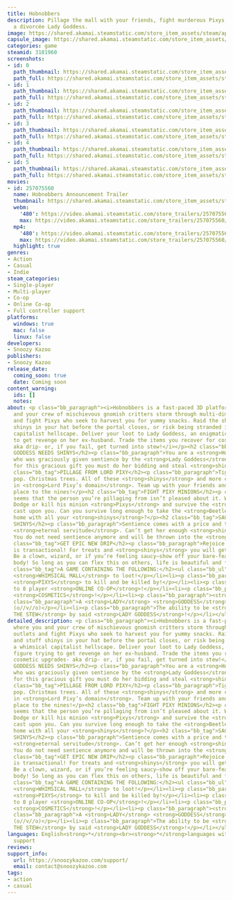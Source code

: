 ```yaml
---
title: Hobnobbers
description: Pillage the mall with your friends, fight murderous Pixys, and worship
  a divorcée Lady Goddess.
image: https://shared.akamai.steamstatic.com/store_item_assets/steam/apps/3181960/header.jpg?t=1732208349
capsule_image: https://shared.akamai.steamstatic.com/store_item_assets/steam/apps/3181960/16fe65741df6b033ff7846f386a3ad35bf544d12/capsule_231x87.jpg?t=1732208349
categories: game
steamid: 3181960
screenshots:
- id: 0
  path_thumbnail: https://shared.akamai.steamstatic.com/store_item_assets/steam/apps/3181960/ss_8c27a894c16fe0310bfc69ab7075f5433ad77a1f.600x338.jpg?t=1732208349
  path_full: https://shared.akamai.steamstatic.com/store_item_assets/steam/apps/3181960/ss_8c27a894c16fe0310bfc69ab7075f5433ad77a1f.1920x1080.jpg?t=1732208349
- id: 1
  path_thumbnail: https://shared.akamai.steamstatic.com/store_item_assets/steam/apps/3181960/ss_a5193ac01ce56fab478b165dd2baf25dc4f04703.600x338.jpg?t=1732208349
  path_full: https://shared.akamai.steamstatic.com/store_item_assets/steam/apps/3181960/ss_a5193ac01ce56fab478b165dd2baf25dc4f04703.1920x1080.jpg?t=1732208349
- id: 2
  path_thumbnail: https://shared.akamai.steamstatic.com/store_item_assets/steam/apps/3181960/ss_bed4e996d6a7633fdcf8f846a3f313565b783e22.600x338.jpg?t=1732208349
  path_full: https://shared.akamai.steamstatic.com/store_item_assets/steam/apps/3181960/ss_bed4e996d6a7633fdcf8f846a3f313565b783e22.1920x1080.jpg?t=1732208349
- id: 3
  path_thumbnail: https://shared.akamai.steamstatic.com/store_item_assets/steam/apps/3181960/ss_a284918e38b5094bf04a814d1bf41649822ec63a.600x338.jpg?t=1732208349
  path_full: https://shared.akamai.steamstatic.com/store_item_assets/steam/apps/3181960/ss_a284918e38b5094bf04a814d1bf41649822ec63a.1920x1080.jpg?t=1732208349
- id: 4
  path_thumbnail: https://shared.akamai.steamstatic.com/store_item_assets/steam/apps/3181960/ss_588328ddf4d7d8e8e536bf84b99006f0c3df0e99.600x338.jpg?t=1732208349
  path_full: https://shared.akamai.steamstatic.com/store_item_assets/steam/apps/3181960/ss_588328ddf4d7d8e8e536bf84b99006f0c3df0e99.1920x1080.jpg?t=1732208349
- id: 5
  path_thumbnail: https://shared.akamai.steamstatic.com/store_item_assets/steam/apps/3181960/ss_a3b6fa5709acee7872202a776887bb9c83d853fe.600x338.jpg?t=1732208349
  path_full: https://shared.akamai.steamstatic.com/store_item_assets/steam/apps/3181960/ss_a3b6fa5709acee7872202a776887bb9c83d853fe.1920x1080.jpg?t=1732208349
movies:
- id: 257075560
  name: Hobnobbers Announcement Trailer
  thumbnail: https://shared.akamai.steamstatic.com/store_item_assets/steam/apps/257075560/369095ff555b93e856d0c99486730550df73b176/movie_600x337.jpg?t=1732208245
  webm:
    '480': https://video.akamai.steamstatic.com/store_trailers/257075560/movie480_vp9.webm?t=1732208245
    max: https://video.akamai.steamstatic.com/store_trailers/257075560/movie_max_vp9.webm?t=1732208245
  mp4:
    '480': https://video.akamai.steamstatic.com/store_trailers/257075560/movie480.mp4?t=1732208245
    max: https://video.akamai.steamstatic.com/store_trailers/257075560/movie_max.mp4?t=1732208245
  highlight: true
genres:
- Action
- Casual
- Indie
steam_categories:
- Single-player
- Multi-player
- Co-op
- Online Co-op
- Full controller support
platforms:
  windows: true
  mac: false
  linux: false
developers:
- Snoozy Kazoo
publishers:
- Snoozy Kazoo
release_date:
  coming_soon: true
  date: Coming soon
content_warning:
  ids: []
  notes:
about: <p class="bb_paragraph"><i>Hobnobbers is a fast-paced 3D platformer where you
  and your crew of mischievous gnomish critters storm through multi-dimensional outlets
  and fight Pixys who seek to harvest you for yummy snacks. Raid the shops and stuff
  shinys in your hat before the portal closes, or risk being stranded in a whimsical
  capitalist hellscape. Deliver your loot to Lady Goddess, an enigmatic figure trying
  to get revenge on her ex-husband. Trade the items you recover for cosmetic upgrades-
  aka drip- or, if you fail, get turned into stew!</i></p><h2 class="bb_tag">LADY
  GODDESS NEEDS SHINYS</h2><p class="bb_paragraph">You are a <strong>Hobnobber</strong>
  who was graciously given sentience by the <strong>Lady Goddess</strong>. In exchange
  for this gracious gift you must do her bidding and steal <strong>shinys</strong>.</p><h2
  class="bb_tag">PILLAGE FROM LORD PIXY</h2><p class="bb_paragraph">Tiger rugs. Sodi
  pop. Christmas trees. All of these <strong>shinys</strong> and more can be found
  in <strong>Lord Pixy’s domain</strong>. Team up with your friends and comb that
  place to the nines!</p><h2 class="bb_tag">FIGHT PIXY MINIONS</h2><p class="bb_paragraph">It
  seems that the person you’re pillaging from isn’t pleased about it. Who’d have guessed?
  Dodge or kill his minion <strong>Pixys</strong> and survive the <strong>Hexes</strong>
  cast upon you. Can you survive long enough to take the <strong>Beetle</strong> ride
  home with all your <strong>shinys</strong>?</p><h2 class="bb_tag">SACRIFICE YOUR
  SHINYS</h2><p class="bb_paragraph">Sentience comes with a price and that price is
  <strong>eternal servitude</strong>. Can’t get her enough <strong>shinys</strong>?
  You do not need sentience anymore and will be thrown into the <strong>stew</strong>.</p><h2
  class="bb_tag">GET EPIC NEW DRIP</h2><p class="bb_paragraph">Rejoice! Your relationship
  is transactional! For treats and <strong>shinys</strong> you will get awesome <strong>drip</strong>.
  Be a clown, wizard, or if you’re feeling saucy—show off your bare-feathered crow-like
  body! So long as you can flex this on others, life is beautiful and fulfilling!</p><h2
  class="bb_tag">A GAME CONTAINING THE FOLLOWING:</h2><ul class="bb_ul"><li><p class="bb_paragraph">A
  <strong>WHIMSICAL MALL</strong> to loot!</p></li><li><p class="bb_paragraph">Evil
  <strong>PIXYS</strong> to kill and be killed by!</p></li><li><p class="bb_paragraph">Up
  to 8 player <strong>ONLINE CO-OP</strong>!</p></li><li><p class="bb_paragraph">In-game
  <strong>COSMETICS</strong>!</p></li><li><p class="bb_paragraph"><strong>RATS</strong>!</p></li><li><p
  class="bb_paragraph">A <strong>LADY</strong> <strong>GODDESS</strong> you can impress!
  (o//v//o)</p></li><li><p class="bb_paragraph">The ability to be <strong>THROWN INTO
  THE STEW</strong> by said <strong>LADY GODDESS</strong>!</p></li></ul>
detailed_description: <p class="bb_paragraph"><i>Hobnobbers is a fast-paced 3D platformer
  where you and your crew of mischievous gnomish critters storm through multi-dimensional
  outlets and fight Pixys who seek to harvest you for yummy snacks. Raid the shops
  and stuff shinys in your hat before the portal closes, or risk being stranded in
  a whimsical capitalist hellscape. Deliver your loot to Lady Goddess, an enigmatic
  figure trying to get revenge on her ex-husband. Trade the items you recover for
  cosmetic upgrades- aka drip- or, if you fail, get turned into stew!</i></p><h2 class="bb_tag">LADY
  GODDESS NEEDS SHINYS</h2><p class="bb_paragraph">You are a <strong>Hobnobber</strong>
  who was graciously given sentience by the <strong>Lady Goddess</strong>. In exchange
  for this gracious gift you must do her bidding and steal <strong>shinys</strong>.</p><h2
  class="bb_tag">PILLAGE FROM LORD PIXY</h2><p class="bb_paragraph">Tiger rugs. Sodi
  pop. Christmas trees. All of these <strong>shinys</strong> and more can be found
  in <strong>Lord Pixy’s domain</strong>. Team up with your friends and comb that
  place to the nines!</p><h2 class="bb_tag">FIGHT PIXY MINIONS</h2><p class="bb_paragraph">It
  seems that the person you’re pillaging from isn’t pleased about it. Who’d have guessed?
  Dodge or kill his minion <strong>Pixys</strong> and survive the <strong>Hexes</strong>
  cast upon you. Can you survive long enough to take the <strong>Beetle</strong> ride
  home with all your <strong>shinys</strong>?</p><h2 class="bb_tag">SACRIFICE YOUR
  SHINYS</h2><p class="bb_paragraph">Sentience comes with a price and that price is
  <strong>eternal servitude</strong>. Can’t get her enough <strong>shinys</strong>?
  You do not need sentience anymore and will be thrown into the <strong>stew</strong>.</p><h2
  class="bb_tag">GET EPIC NEW DRIP</h2><p class="bb_paragraph">Rejoice! Your relationship
  is transactional! For treats and <strong>shinys</strong> you will get awesome <strong>drip</strong>.
  Be a clown, wizard, or if you’re feeling saucy—show off your bare-feathered crow-like
  body! So long as you can flex this on others, life is beautiful and fulfilling!</p><h2
  class="bb_tag">A GAME CONTAINING THE FOLLOWING:</h2><ul class="bb_ul"><li><p class="bb_paragraph">A
  <strong>WHIMSICAL MALL</strong> to loot!</p></li><li><p class="bb_paragraph">Evil
  <strong>PIXYS</strong> to kill and be killed by!</p></li><li><p class="bb_paragraph">Up
  to 8 player <strong>ONLINE CO-OP</strong>!</p></li><li><p class="bb_paragraph">In-game
  <strong>COSMETICS</strong>!</p></li><li><p class="bb_paragraph"><strong>RATS</strong>!</p></li><li><p
  class="bb_paragraph">A <strong>LADY</strong> <strong>GODDESS</strong> you can impress!
  (o//v//o)</p></li><li><p class="bb_paragraph">The ability to be <strong>THROWN INTO
  THE STEW</strong> by said <strong>LADY GODDESS</strong>!</p></li></ul>
languages: English<strong>*</strong><br><strong>*</strong>languages with full audio
  support
reviews:
support_info:
  url: https://snoozykazoo.com/support/
  email: contact@snoozykazoo.com
tags:
- action
- casual
---
```

